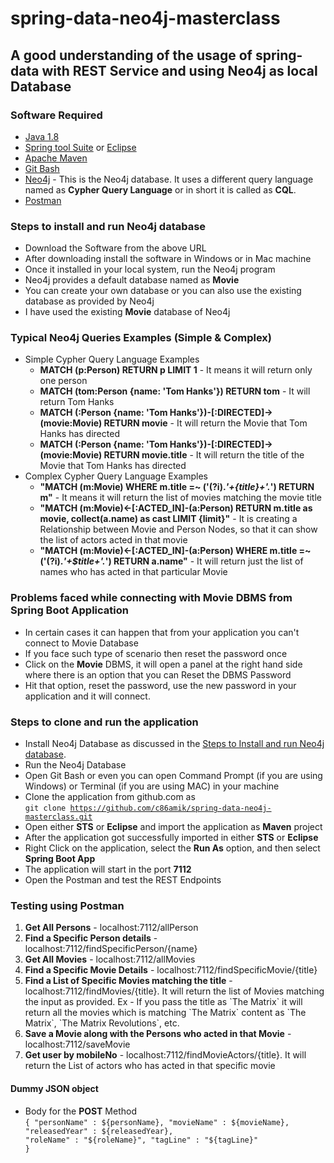 # spring-data-neo4j-masterclass

## A good understanding of the usage of spring-data with REST Service and using Neo4j as local Database

### Software Required
* [Java 1.8](https://www.oracle.com/in/java/technologies/javase/javase-jdk8-downloads.html)
* [Spring tool Suite](https://spring.io/tools) or [Eclipse](https://www.eclipse.org/downloads/packages/release/helios/sr1/eclipse-ide-java-developers)
* [Apache Maven](https://maven.apache.org/download.cgi)
* [Git Bash](https://gramfile.com/git-bash-download/)
* [Neo4j](https://neo4j.com/download/) - This is the Neo4j database. It uses a different query language named as <strong>Cypher Query Language</strong> or in short it is called as <strong>CQL</strong>.
* [Postman](https://www.postman.com/downloads/)

### Steps to install and run Neo4j database
* Download the Software from the above URL
* After downloading install the software in Windows or in Mac machine
* Once it installed in your local system, run the Neo4j program
* Neo4j provides a default database named as <strong>Movie</strong>
* You can create your own database or you can also use the existing database as provided by Neo4j
* I have used the existing <strong>Movie</strong> database of Neo4j

### Typical Neo4j Queries Examples (Simple & Complex)
* Simple Cypher Query Language Examples
	* <strong>MATCH (p:Person) RETURN p LIMIT 1</strong> - It means it will return only one person
	* <strong>MATCH (tom:Person {name: 'Tom Hanks'}) RETURN tom</strong> - It will return Tom Hanks
	* <strong>MATCH (:Person {name: 'Tom Hanks'})-[:DIRECTED]->(movie:Movie) RETURN movie</strong> - It will return the Movie that Tom Hanks has directed
	* <strong>MATCH (:Person {name: 'Tom Hanks'})-[:DIRECTED]->(movie:Movie) RETURN movie.title</strong> - It will return the title of the Movie that Tom Hanks has directed
* Complex Cypher Query Language Examples
	* <strong>"MATCH (m:Movie) WHERE m.title =~ ('(?i).*'+{title}+'.*') RETURN m"</strong> - It means it will return the list of  movies matching the movie title
	* <strong>"MATCH (m:Movie)<-[:ACTED_IN]-(a:Person) RETURN m.title as movie, collect(a.name) as cast LIMIT {limit}"</strong> - It is creating a Relationship between Movie and Person Nodes, so that it can show the list of actors acted in that movie
	* <strong>"MATCH (m:Movie)<-[:ACTED_IN]-(a:Person) WHERE m.title =~ ('(?i).*'+$title+'.*') RETURN a.name"</strong> - It will return just the list of names who has acted in that particular Movie

### Problems faced while connecting with Movie DBMS from Spring Boot Application
* In certain cases it can happen that from your application you can't connect to Movie Database
* If you face such type of scenario then reset the password once
* Click on the <strong>Movie</strong> DBMS, it will open a panel at the right hand side where there is an option that you can Reset the DBMS Password
* Hit that option, reset the password, use the new password in your application and it will connect.

### Steps to clone and run the application
* Install Neo4j Database as discussed in the [Steps to Install and run Neo4j database](https://github.com/c86amik/spring-data-neo4j-masterclass#steps-to-install-and-run-Neo4j-database).
* Run the Neo4j Database
* Open Git Bash or even you can open Command Prompt (if you are using Windows) or Terminal (if you are using MAC) in your machine
* Clone the application from github.com as   
<code>git clone https://github.com/c86amik/spring-data-neo4j-masterclass.git</code>
* Open either <strong>STS</strong> or <strong>Eclipse</strong> and import the application as <strong>Maven</strong> project
* After the application got successfully imported in either <strong>STS</strong> or <strong>Eclipse</strong>
* Right Click on the application, select the <strong>Run As</strong> option, and then select <strong>Spring Boot App</strong>
* The application will start in the port <strong>7112</strong>
* Open the Postman and test the REST Endpoints

### Testing using Postman
<ol>
<li><strong>Get All Persons</strong> - localhost:7112/allPerson</li>
<li><strong>Find a Specific Person details</strong> - localhost:7112/findSpecificPerson/{name}</li>
<li><strong>Get All Movies</strong> - localhost:7112/allMovies</li>
<li><strong>Find a Specific Movie Details</strong> - localhost:7112/findSpecificMovie/{title}</li>
<li><strong>Find a List of Specific Movies matching the title</strong> - localhost:7112/findMovies/{title}. It will return the list of Movies matching the input as provided. Ex - If you pass the title as `The Matrix` it will return all the movies which is matching `The Matrix` content as `The Matrix`, `The Matrix Revolutions`, etc.</li>
<li><strong>Save a Movie along with the Persons who acted in that Movie</strong> - localhost:7112/saveMovie</li>
<li><strong>Get user by mobileNo</strong> - localhost:7112/findMovieActors/{title}. It will return the List of actors who has acted in that specific movie</li>
</ol>

#### Dummy JSON object
* Body for the <strong>POST</strong> Method   
<code>{
	"personName" : ${personName},
	"movieName" : ${movieName},
	"releasedYear" : ${releasedYear},
	"roleName" : "${roleName}",
    "tagLine" : "${tagLine}"
}</code>

	